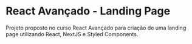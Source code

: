# React Avançado - Landing Page

Projeto proposto no curso React Avançado para criação de uma landing page utilizando React, NextJS e Styled Components.
